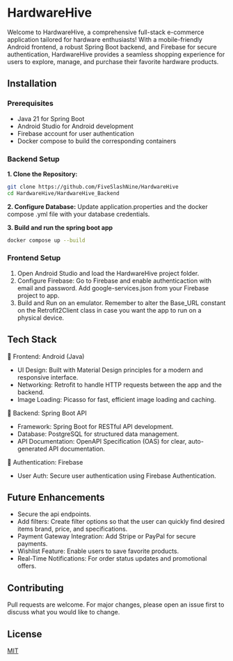# HardwareHive

Welcome to HardwareHive, a comprehensive full-stack e-commerce application tailored for hardware enthusiasts! With a mobile-friendly Android frontend, a robust Spring Boot backend, and Firebase for secure authentication, HardwareHive provides a seamless shopping experience for users to explore, manage, and purchase their favorite hardware products.

## Installation

### Prerequisites
- Java 21 for Spring Boot
- Android Studio for Android development
- Firebase account for user authentication
- Docker compose to build the corresponding containers

### Backend Setup

**1. Clone the Repository:**
```bash
git clone https://github.com/FiveSlashNine/HardwareHive
cd HardwareHive/HardwareHive_Backend
```
**2. Configure Database:**
Update application.properties and the docker compose .yml file with your database credentials.

**3. Build and run the spring boot app**
```bash
docker compose up --build
```

### Frontend Setup

1. Open Android Studio and load the HardwareHive project folder.
2. Configure Firebase:
	 Go to Firebase and enable authenticaction with email and password.
	 Add google-services.json from your Firebase project to app.
4. Build and Run on an emulator. Remember to alter the Base_URL constant on the Retrofit2Client class in case you want the app to run on a physical device. 

## Tech Stack
📱 Frontend: Android (Java)

- UI Design: Built with Material Design principles for a modern and responsive interface.
- Networking: Retrofit to handle HTTP requests between the app and the backend.
- Image Loading: Picasso for fast, efficient image loading and caching.

🔧 Backend: Spring Boot API

- Framework: Spring Boot for RESTful API development.
- Database: PostgreSQL for structured data management.
- API Documentation: OpenAPI Specification (OAS) for clear, auto-generated API documentation.

🔐 Authentication: Firebase

- User Auth: Secure user authentication using Firebase Authentication.

## Future Enhancements
- Secure the api endpoints.
- Add filters:  Create filter options so that the user can quickly find desired items brand, price, and specifications.
- Payment Gateway Integration: Add Stripe or PayPal for secure payments.
- Wishlist Feature: Enable users to save favorite products.
- Real-Time Notifications: For order status updates and promotional offers.


## Contributing

Pull requests are welcome. For major changes, please open an issue first
to discuss what you would like to change.

## License

[MIT](https://choosealicense.com/licenses/mit/)